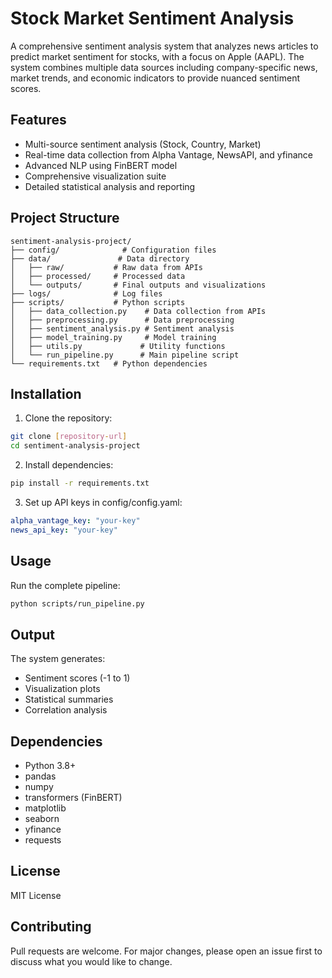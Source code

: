 # Stock Market Sentiment Analysis

A comprehensive sentiment analysis system that analyzes news articles to predict market sentiment for stocks, with a focus on Apple (AAPL). The system combines multiple data sources including company-specific news, market trends, and economic indicators to provide nuanced sentiment scores.

## Features

- Multi-source sentiment analysis (Stock, Country, Market)
- Real-time data collection from Alpha Vantage, NewsAPI, and yfinance
- Advanced NLP using FinBERT model
- Comprehensive visualization suite
- Detailed statistical analysis and reporting

## Project Structure

```
sentiment-analysis-project/
├── config/              # Configuration files
├── data/               # Data directory
│   ├── raw/           # Raw data from APIs
│   ├── processed/     # Processed data
│   └── outputs/       # Final outputs and visualizations
├── logs/              # Log files
├── scripts/           # Python scripts
│   ├── data_collection.py    # Data collection from APIs
│   ├── preprocessing.py      # Data preprocessing
│   ├── sentiment_analysis.py # Sentiment analysis
│   ├── model_training.py     # Model training
│   ├── utils.py             # Utility functions
│   └── run_pipeline.py      # Main pipeline script
└── requirements.txt   # Python dependencies
```

## Installation

1. Clone the repository:
```bash
git clone [repository-url]
cd sentiment-analysis-project
```

2. Install dependencies:
```bash
pip install -r requirements.txt
```

3. Set up API keys in config/config.yaml:
```yaml
alpha_vantage_key: "your-key"
news_api_key: "your-key"
```

## Usage

Run the complete pipeline:
```bash
python scripts/run_pipeline.py
```

## Output

The system generates:
- Sentiment scores (-1 to 1)
- Visualization plots
- Statistical summaries
- Correlation analysis

## Dependencies

- Python 3.8+
- pandas
- numpy
- transformers (FinBERT)
- matplotlib
- seaborn
- yfinance
- requests

## License

MIT License

## Contributing

Pull requests are welcome. For major changes, please open an issue first to discuss what you would like to change.

